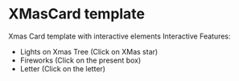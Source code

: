 # XMasCard template
Xmas Card template with interactive elements
Interactive Features:
- Lights on Xmas Tree (Click on XMas star)
- Fireworks (Click on the present box)
- Letter (Click on the letter)
